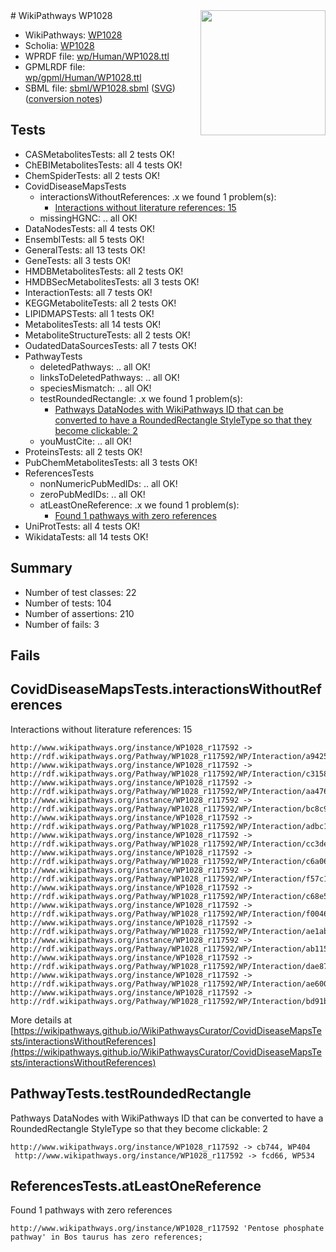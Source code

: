 <img style="float: right; width: 200px" src="../logo.png" />
# WikiPathways WP1028

* WikiPathways: [WP1028](https://identifiers.org/wikipathways:WP1028)
* Scholia: [WP1028](https://scholia.toolforge.org/wikipathways/WP1028)
* WPRDF file: [wp/Human/WP1028.ttl](../wp/Human/WP1028.ttl)
* GPMLRDF file: [wp/gpml/Human/WP1028.ttl](../wp/gpml/Human/WP1028.ttl)
* SBML file: [sbml/WP1028.sbml](../sbml/WP1028.sbml) ([SVG](../sbml/WP1028.svg)) ([conversion notes](../sbml/WP1028.txt))

## Tests
* CASMetabolitesTests: all 2 tests OK!
* ChEBIMetabolitesTests: all 4 tests OK!
* ChemSpiderTests: all 2 tests OK!
* CovidDiseaseMapsTests
    * interactionsWithoutReferences: .x we found 1 problem(s):
        * [Interactions without literature references: 15](#9701cce6)
    * missingHGNC: .. all OK!
* DataNodesTests: all 4 tests OK!
* EnsemblTests: all 5 tests OK!
* GeneralTests: all 13 tests OK!
* GeneTests: all 3 tests OK!
* HMDBMetabolitesTests: all 2 tests OK!
* HMDBSecMetabolitesTests: all 3 tests OK!
* InteractionTests: all 7 tests OK!
* KEGGMetaboliteTests: all 2 tests OK!
* LIPIDMAPSTests: all 1 tests OK!
* MetabolitesTests: all 14 tests OK!
* MetaboliteStructureTests: all 2 tests OK!
* OudatedDataSourcesTests: all 7 tests OK!
* PathwayTests
    * deletedPathways: .. all OK!
    * linksToDeletedPathways: .. all OK!
    * speciesMismatch: .. all OK!
    * testRoundedRectangle: .x we found 1 problem(s):
        * [Pathways DataNodes with WikiPathways ID that can be converted to have a RoundedRectangle StyleType so that they become clickable: 2](#9fbad3cc)
    * youMustCite: .. all OK!
* ProteinsTests: all 2 tests OK!
* PubChemMetabolitesTests: all 3 tests OK!
* ReferencesTests
    * nonNumericPubMedIDs: .. all OK!
    * zeroPubMedIDs: .. all OK!
    * atLeastOneReference: .x we found 1 problem(s):
        * [Found 1 pathways with zero references](#35eb778e)
* UniProtTests: all 4 tests OK!
* WikidataTests: all 14 tests OK!


## Summary

* Number of test classes: 22
* Number of tests: 104
* Number of assertions: 210
* Number of fails: 3

## Fails

<a name="9701cce6" />

## CovidDiseaseMapsTests.interactionsWithoutReferences

Interactions without literature references: 15
```
http://www.wikipathways.org/instance/WP1028_r117592 -> http://rdf.wikipathways.org/Pathway/WP1028_r117592/WP/Interaction/a9425
http://www.wikipathways.org/instance/WP1028_r117592 -> http://rdf.wikipathways.org/Pathway/WP1028_r117592/WP/Interaction/c3158
http://www.wikipathways.org/instance/WP1028_r117592 -> http://rdf.wikipathways.org/Pathway/WP1028_r117592/WP/Interaction/aa476
http://www.wikipathways.org/instance/WP1028_r117592 -> http://rdf.wikipathways.org/Pathway/WP1028_r117592/WP/Interaction/bc8c9
http://www.wikipathways.org/instance/WP1028_r117592 -> http://rdf.wikipathways.org/Pathway/WP1028_r117592/WP/Interaction/adbc1
http://www.wikipathways.org/instance/WP1028_r117592 -> http://rdf.wikipathways.org/Pathway/WP1028_r117592/WP/Interaction/cc3de
http://www.wikipathways.org/instance/WP1028_r117592 -> http://rdf.wikipathways.org/Pathway/WP1028_r117592/WP/Interaction/c6a06
http://www.wikipathways.org/instance/WP1028_r117592 -> http://rdf.wikipathways.org/Pathway/WP1028_r117592/WP/Interaction/f57c1
http://www.wikipathways.org/instance/WP1028_r117592 -> http://rdf.wikipathways.org/Pathway/WP1028_r117592/WP/Interaction/c68e5
http://www.wikipathways.org/instance/WP1028_r117592 -> http://rdf.wikipathways.org/Pathway/WP1028_r117592/WP/Interaction/f0046
http://www.wikipathways.org/instance/WP1028_r117592 -> http://rdf.wikipathways.org/Pathway/WP1028_r117592/WP/Interaction/ae1ab
http://www.wikipathways.org/instance/WP1028_r117592 -> http://rdf.wikipathways.org/Pathway/WP1028_r117592/WP/Interaction/ab115
http://www.wikipathways.org/instance/WP1028_r117592 -> http://rdf.wikipathways.org/Pathway/WP1028_r117592/WP/Interaction/dae87
http://www.wikipathways.org/instance/WP1028_r117592 -> http://rdf.wikipathways.org/Pathway/WP1028_r117592/WP/Interaction/ae600
http://www.wikipathways.org/instance/WP1028_r117592 -> http://rdf.wikipathways.org/Pathway/WP1028_r117592/WP/Interaction/bd91b
```

More details at [https://wikipathways.github.io/WikiPathwaysCurator/CovidDiseaseMapsTests/interactionsWithoutReferences](https://wikipathways.github.io/WikiPathwaysCurator/CovidDiseaseMapsTests/interactionsWithoutReferences)

<a name="9fbad3cc" />

## PathwayTests.testRoundedRectangle

Pathways DataNodes with WikiPathways ID that can be converted to have a RoundedRectangle StyleType so that they become clickable: 2
```
http://www.wikipathways.org/instance/WP1028_r117592 -> cb744, WP404
 http://www.wikipathways.org/instance/WP1028_r117592 -> fcd66, WP534
 ```

<a name="35eb778e" />

## ReferencesTests.atLeastOneReference

Found 1 pathways with zero references
```
http://www.wikipathways.org/instance/WP1028_r117592 'Pentose phosphate pathway' in Bos taurus has zero references; 
```

